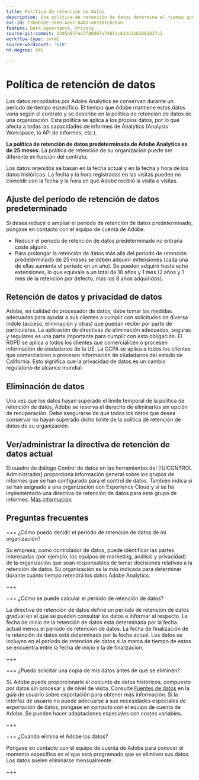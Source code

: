 ```yaml
---
title: Política de retención de datos
description: Una política de retención de datos determina el tiempo que Adobe almacena los datos.
exl-id: f3bb02d2-380d-4eb7-8449-e0318fc8c0a6
feature: Data Governance, Privacy
source-git-commit: d3d5b01fe17f88d07a748fac814d2161682837c2
workflow-type: tm+mt
source-wordcount: '618'
ht-degree: 84%

---
```


# Política de retención de datos

Los datos recopilados por Adobe Analytics se conservan durante un período de tiempo específico. El tiempo que Adobe mantiene estos datos varía según el contrato y se describe en la política de retención de datos de una organización. Esta política se aplica a los propios datos, por lo que afecta a todas las capacidades de informes de Analytics (Analysis Workspace, la API de informes, etc.).

**La política de retención de datos predeterminada de Adobe Analytics es de 25 meses.** La política de retención de su organización puede ser diferente en función del contrato.

Los datos retenidos se basan en la fecha actual y en la fecha y hora de los datos históricos. La fecha y la hora registradas en las visitas pueden no coincidir con la fecha y la hora en que Adobe recibió la visita o visitas.

## Ajuste del período de retención de datos predeterminado

Si desea reducir o ampliar el período de retención de datos predeterminado, póngase en contacto con el equipo de cuenta de Adobe.

* Reducir el período de retención de datos predeterminado no entraña coste alguno.
* Para prolongar la retención de datos más allá del período de retención predeterminado de 25 meses se deben adquirir extensiones (cada una de ellas aumenta el período en un año). Se pueden adquirir hasta ocho extensiones, lo que equivale a un total de 10 años y 1 mes (2 años y 1 mes de la retención por defecto, más los 8 años adquiridos).

## Retención de datos y privacidad de datos

Adobe, en calidad de procesador de datos, debe tomar las medidas adecuadas para ayudar a sus clientes a cumplir con solicitudes de diversa índole (acceso, eliminación y otras) que puedan recibir por parte de particulares. La aplicación de directivas de eliminación adecuadas, seguras y regulares es una parte importante para cumplir con esta obligación. El RGPD se aplica a todos los clientes que comercialicen o procesen información de ciudadanos de la UE. La CCPA se aplica a todos los clientes que comercialicen o procesen información de ciudadanos del estado de California. Esto significa que la privacidad de datos es un cambio regulatorio de alcance mundial.

## Eliminación de datos

Una vez que los datos hayan superado el límite temporal de la política de retención de datos, Adobe se reserva el derecho de eliminarlos sin opción de recuperación. Debe asegurarse de que todos los datos que desea conservar no hayan superado dicho límite de la política de retención de datos de su organización.

## Ver/administrar la directiva de retención de datos actual

El cuadro de diálogo Control de datos en las herramientas del [!UICONTROL Administrador] proporciona información general sobre los grupos de informes que se han configurado para el control de datos. También indica si se han asignado a una organización con Experience Cloud y si se ha implementado una directiva de retención de datos para este grupo de informes. [Más información](/help/admin/admin/c-data-governance/an-gdpr-workflow.md)

## Preguntas frecuentes

+++ ¿Cómo puedo decidir el período de retención de datos de mi organización?

Su empresa, como controlador de datos, puede identificar las partes interesadas (por ejemplo, los equipos de marketing, análisis y privacidad) de la organización que sean responsables de tomar decisiones relativas a la retención de datos. Su organización es la más indicada para determinar durante cuánto tiempo retendrá los datos Adobe Analytics.

+++

+++ ¿Cómo se puede calcular el período de retención de datos?

La directiva de retención de datos define un período de retención de datos gradual en el que se pueden consultar los datos e informar al respecto. La fecha de inicio de la retención de datos está determinada por la fecha actual menos el período de retención de datos. La fecha de finalización de la retención de datos está determinada por la fecha actual. Los datos se incluyen en el período de retención de datos si la marca de tiempo de estos se encuentra entre la fecha de inicio y la de finalización.

+++

+++ ¿Puedo solicitar una copia de mis datos antes de que se eliminen?

Sí. Adobe puede proporcionarle el conjunto de datos históricos, compuesto por datos sin procesar y de nivel de visita. Consulte [Fuentes de datos](/help/export/analytics-data-feed/data-feed-overview.md) en la guía de usuario sobre exportación para obtener más información. Si la interfaz de usuario no puede adecuarse a sus necesidades especiales de exportación de datos, póngase en contacto con el equipo de cuenta de Adobe. Se pueden hacer adaptaciones especiales con costes variables.

+++

+++ ¿Cuándo elimina el Adobe los datos?

Póngase en contacto con el equipo de cuenta de Adobe para conocer el momento específico en el que está programado que se eliminen sus datos. Los datos suelen eliminarse mensualmente.

+++


